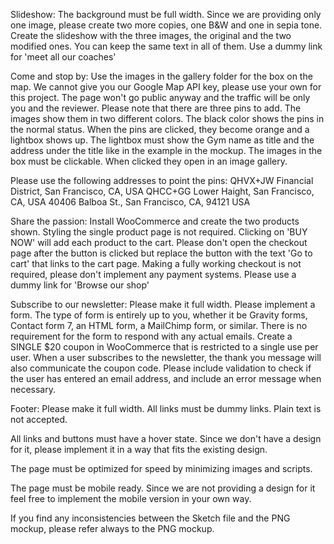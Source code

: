 Slideshow: The background must be full width. Since we are providing only one image, please create two more copies, one B&W and one in sepia tone. Create the slideshow with the three images, the original and the two modified ones. You can keep the same text in all of them. Use a dummy link for 'meet all our coaches'

Come and stop by: Use the images in the gallery folder for the box on the map. We cannot give you our Google Map API key, please use your own for this project. The page won't go public anyway and the traffic will be only you and the reviewer. Please note that there are three pins to add. The images show them in two different colors. The black color shows the pins in the normal status. When the pins are clicked, they become orange and a lightbox shows up. The lightbox must show the Gym name as title and the address under the title like in the example in the mockup. The images in the box must be clickable. When clicked they open in an image gallery.

Please use the following addresses to point the pins:
QHVX+JW Financial District, San Francisco, CA, USA
QHCC+GG Lower Haight, San Francisco, CA, USA
40406 Balboa St., San Francisco, CA, 94121 USA

Share the passion: Install WooCommerce and create the two products shown. Styling the single product page is not required. Clicking on 'BUY NOW' will add each product to the cart. Please don't open the checkout page after the button is clicked but replace the button with the text 'Go to cart' that links to the cart page. Making a fully working checkout is not required, please don't implement any payment systems. Please use a dummy link for 'Browse our shop'

Subscribe to our newsletter: Please make it full width. Please implement a form. The type of form is entirely up to you, whether it be Gravity forms, Contact form 7, an HTML form, a MailChimp form, or similar. There is no requirement for the form to respond with any actual emails. Create a SINGLE $20 coupon in WooCommerce that is restricted to a single use per user. When a user subscribes to the newsletter, the thank you message will also communicate the coupon code. Please include validation to check if the user has entered an email address, and include an error message when necessary.

Footer: Please make it full width. All links must be dummy links. Plain text is not accepted.

All links and buttons must have a hover state. Since we don't have a design for it, please implement it in a way that fits the existing design.

The page must be optimized for speed by minimizing images and scripts.

The page must be mobile ready. Since we are not providing a design for it feel free to implement the mobile version in your own way.

If you find any inconsistencies between the Sketch file and the PNG mockup, please refer always to the PNG mockup.
